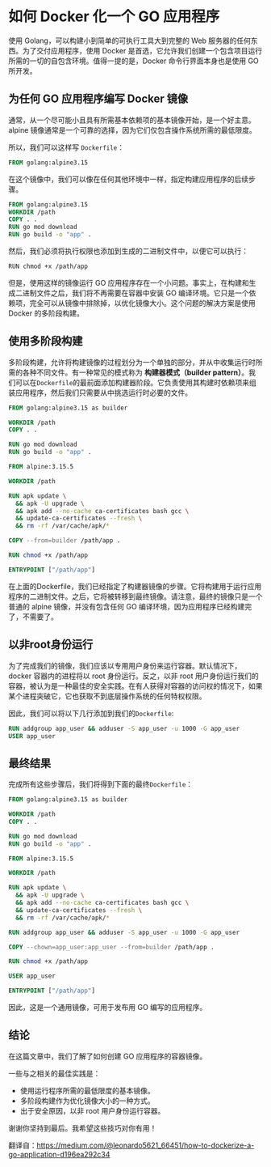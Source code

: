 # 如何 Docker 化一个 GO 应用程序

使用 Golang，可以构建小到简单的可执行工具大到完整的 Web 服务器的任何东西。为了交付应用程序，使用 Docker 是首选，它允许我们创建一个包含项目运行所需的一切的自包含环境。值得一提的是，Docker 命令行界面本身也是使用 GO 所开发。

## 为任何 GO 应用程序编写 Docker 镜像

通常，从一个尽可能小且具有所需基本依赖项的基本镜像开始，是一个好主意。alpine 镜像通常是一个可靠的选择，因为它们仅包含操作系统所需的最低限度。

所以，我们可以这样写 `Dockerfile`：

```dockerfile
FROM golang:alpine3.15
```

在这个镜像中，我们可以像在任何其他环境中一样，指定构建应用程序的后续步骤。

```dockerfile
FROM golang:alpine3.15
WORKDIR /path
COPY . .
RUN go mod download
RUN go build -o "app" .
```

然后，我们必须将执行权限也添加到生成的二进制文件中，以便它可以执行：

```bash
RUN chmod +x /path/app
```

但是，使用这样的镜像运行 GO 应用程序存在一个小问题。事实上，在构建和生成二进制文件之后，我们将不再需要在容器中安装 GO 编译环境。它只是一个依赖项，完全可以从镜像中排除掉，以优化镜像大小。这个问题的解决方案是使用 Docker 的多阶段构建。

## 使用多阶段构建

多阶段构建，允许将构建镜像的过程划分为一个单独的部分，并从中收集运行时所需的各种不同文件。有一种常见的模式称为 **构建器模式（builder pattern）**。我们可以在`Dockerfile`的最前面添加构建器阶段。它负责使用其构建时依赖项来组装应用程序，然后我们只需要从中挑选运行时必要的文件。

```dockerfile
FROM golang:alpine3.15 as builder

WORKDIR /path
COPY . .

RUN go mod download
RUN go build -o "app" . 

FROM alpine:3.15.5

WORKDIR /path

RUN apk update \
  && apk -U upgrade \
  && apk add --no-cache ca-certificates bash gcc \
  && update-ca-certificates --fresh \
  && rm -rf /var/cache/apk/*

COPY --from=builder /path/app .

RUN chmod +x /path/app

ENTRYPOINT ["/path/app"]
```

在上面的Dockerfile，我们已经指定了构建器镜像的步骤。它将构建用于运行应用程序的二进制文件。之后，它将被转移到最终镜像。请注意，最终的镜像只是一个普通的 alpine 镜像，并没有包含任何 GO 编译环境，因为应用程序已经构建完了，不需要了。

## 以非root身份运行

为了完成我们的镜像，我们应该以专用用户身份来运行容器。默认情况下，docker 容器内的进程将以 root 身份运行。反之，以非 root 用户身份运行我们的容器，被认为是一种最佳的安全实践。在有人获得对容器的访问权的情况下，如果某个进程突破它，它也获取不到底层操作系统的任何特权权限。

因此，我们可以将以下几行添加到我们的`Dockerfile`:

```dockerfile
RUN addgroup app_user && adduser -S app_user -u 1000 -G app_user
USER app_user
```

## 最终结果

完成所有这些步骤后，我们将得到下面的最终`Dockerfile`：

```dockerfile
FROM golang:alpine3.15 as builder

WORKDIR /path
COPY . .

RUN go mod download
RUN go build -o "app" .

FROM alpine:3.15.5

WORKDIR /path

RUN apk update \
  && apk -U upgrade \
  && apk add --no-cache ca-certificates bash gcc \
  && update-ca-certificates --fresh \
  && rm -rf /var/cache/apk/*

RUN addgroup app_user && adduser -S app_user -u 1000 -G app_user

COPY --chown=app_user:app_user --from=builder /path/app .

RUN chmod +x /path/app

USER app_user

ENTRYPOINT ["/path/app"]
```

因此，这是一个通用镜像，可用于发布用 GO 编写的应用程序。

## 结论

在这篇文章中，我们了解了如何创建 GO 应用程序的容器镜像。

一些与之相关的最佳实践是：

- 使用运行程序所需的最低限度的基本镜像。
- 多阶段构建作为优化镜像大小的一种方式。
- 出于安全原因，以非 root 用户身份运行容器。

谢谢你坚持到最后。我希望这些技巧对你有用！

翻译自：<https://medium.com/@leonardo5621_66451/how-to-dockerize-a-go-application-d196ea292c34>

